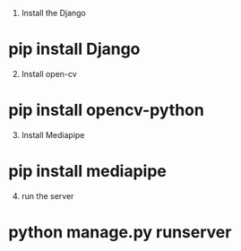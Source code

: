 1. Install the Django 
# pip install Django 

2. Install open-cv 
# pip install opencv-python

3. Install Mediapipe 
# pip install mediapipe

4. run the server
# python manage.py runserver



